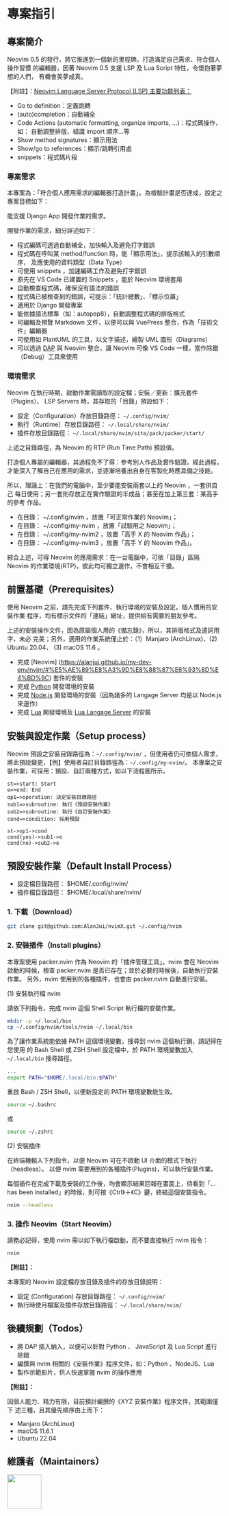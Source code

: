 # 專案指引

## 專案簡介

Neovim 0.5 的發行，將它推進到一個新的里程碑。打造滿足自己需求、符合個人操作習慣
的編輯器，因著 Neovim 0.5 支援 LSP 及 Lua Script 特性，令懷抱著夢想的人們，
有機會美夢成真。

【附註】：[Neovim Language Server Protocol (LSP) 主要功能列表：](https://neovim.io/doc/lsp/)

- Go to definition：定義跳轉
- (auto)completion：自動補全
- Code Actions (automatic formatting, organize imports, ...)：程式碼操作，如：
  自動調整排版、組識 import 順序...等
- Show method signatures：顯示用法
- Show/go to references：顯示/跳轉引用處
- snippets：程式碼片段

### 專案需求

本專案為：「符合個人應用需求的編輯器打造計畫」。為檢驗計畫是否達成，設定之
專案目標如下：

能支援 Django App 開發作業的需求。

開發作業的需求，細分詳述如下：

- 程式編碼可透過自動補全，加快輸入及避免打字錯誤
- 程式碼在呼叫某 method/function 時，能「顯示用法」，提示該輸入的引數順序，
  及應使用的資料類型（Data Type）
- 可使用 snippets ，加速編碼工作及避免打字錯誤
- 原先在 VS Code 已建置的 Snippets ，能於 Neovim 環境套用
- 自動檢查程式碼，確保沒有語法的錯誤
- 程式碼已被檢查到的錯誤，可提示：「統計總數」、「標示位置」
- 適用於 Django 開發專案
- 能依據語法標準（如：autopep8），自動調整程式碼的排版格式
- 可編輯及預覽 Markdown 文件，以便可以與 VuePress 整合，作為「技術文件」編輯器
- 可使用如 PlantUML 的工具，以文字描述，繪製 UML 圖形（Diagrams）
- 可以透過 [DAP](https://alpha2phi.medium.com/neovim-dap-enhanced-ebc730ff498b)
  與 Neovim 整合，讓 Neovim 可像 VS Code 一樣，當作除錯（Debug）工具來使用

### 環境需求

Neovim 在執行時期，啟動作業需讀取的設定檔；安裝／更新：擴充套件（Plugins）、
LSP Servers 時，其存取的「目錄」預設如下：

- 設定（Configuration）存放目錄路徑： `~/.config/nvim/`
- 執行（Runtime）存放目錄路徑： `~/.local/share/nvim/`
- 插件存放目錄路徑： `~/.local/share/nvim/site/pack/packer/start/`

上述之目錄路徑，為 Neovim 的 RTP (Run Time Path) 預設值。

打造個人專屬的編輯器，其過程免不了得：參考別人作品及實作驗證。經此過程，
才能深入了解自己在應用的需求，並逐漸培養出自身在客製化時應具備之技能。

所以，理論上：在我們的電腦中，至少要能安裝兩套以上的 Neovim ，一套供自己
每日使用；另一套則存放正在實作驗證的半成品；甚至在加上第三套：某高手的參考
作品。

- 在目錄： ~/.config/nvim ，放置「可正常作業的 Neovim」；
- 在目錄： ~/.config/my-nvim ，放置「試驗用之 Neovim」；
- 在目錄： ~/.config/my-nvim2 ，放置「高手 X 的 Neovim 作品」；
- 在目錄： ~/.config/my-nvim3 ，放置「高手 Y 的 Neovim 作品」。

綜合上述，可得 Neovim 的應用需求：在一台電腦中，可依「目錄」區隔 Neovim
的作業環境(RTP)，彼此均可獨立運作，不會相互干擾。

## 前置基礎（Prerequisites）

使用 Neovim 之前，請先完成下列套件、執行環境的安裝及設定。個人慣用的安裝作業
程序，均有標示文件的「連結」網址，提供給有需要的朋友參考。

上述的安裝操作文件，因為原屬個人用的《備忘錄》，所以，其排版格式及遣詞用字，未必
完美；另外，適用的作業系統僅止於：（1）Manjaro (ArchLinux)、(2) Ubuntu 20.04、
(3) macOS 11.6 。

- 完成 [Neovim] (<https://alanjui.github.io/my-dev-env/nvim/#%E5%AE%89%E8%A3%9D%E8%88%87%E6%93%8D%E4%BD%9C>) 套件的安裝
- 完成 [Python](https://alanjui.github.io/my-docs/python.html#install-python-tools) 開發環境的安裝
- 完成 [Node.js](https://alanjui.github.io/my-docs/nodejs.html#%E5%AE%89%E8%A3%9D%E8%88%87%E8%A8%AD%E5%AE%9A) 開發環境的安裝（因為諸多的 Langage Server 均是以 Node.js 來運作）
- 完成 [Lua](https://alanjui.github.io/my-docs/lua.html#building-lua) 開發環境及 [Lua Langage Server](https://alanjui.github.io/my-docs/lua.html#install-lua-support-for-vim-neovim) 的安裝

## 安裝與設定作業（Setup process）

Neovim 預設之安裝目錄路徑為：`~/.config/nvim/` ，但使用者仍可依個人需求，
將此預設變更，【例】使用者自訂目錄路徑為：`~/.config/my-nvim/`。
本專案之安裝作業，可採用：預設、自訂兩種方式，如以下流程圖所示。

```flowchart
st=>start: Start
e=>end: End
op1=>operation: 決定安裝目錄路徑
sub1=>subroutine: 執行《預設安裝作業》
sub2=>subroutine: 執行《自訂安裝作業》
cond=>condition: 採用預設

st->op1->cond
cond(yes)->sub1->e
cond(no)->sub2->e
```

## 預設安裝作業（Default Install Process）

- 設定檔目錄路徑： $HOME/.config/nvim/
- 插件檔目錄路徑： $HOME/.local/share/nvim/

### 1. 下載（Download）

```sh
git clone git@github.com:AlanJui/nvimX.git ~/.config/nvim
```

### 2. 安裝插件（Install plugins）

本專案使用 packer.nvim 作為 Neovim 的「插件管理工具」。nvim 會在 Neovim
啟動的時候，檢查 packer.nvim 是否已存在；並於必要的時候後，自動執行安裝作業。
另外，nvim 使用到的各種插件，也會由 packer.nvim 自動進行安裝。

(1) 安裝執行檔 nvim

請依下列指令，完成 nvim 這個 Shell Script 執行檔的安裝作業。

```sh
mkdir -p ~/.local/bin
cp ~/.config/nvim/tools/nvim ~/.local/bin
```

為了讓作業系統能依據 PATH 這個環境變數，搜尋到 nvim 這個執行銷，請記得在您使用
的 Bash Shell 或 ZSH Shell 設定檔中，於 PATH 環境變數加入 `~/.local/bin` 搜尋路徑。

```sh
...
export PATH="$HOME/.local/bin:$PATH"
```

重啟 Bash / ZSH Shell，以便新設定的 PATH 環境變數能生效。

```sh
source ~/.bashrc
```

或

```sh
source ~/.zshrc
```

(2) 安裝插件

在終端機輸入下列指令，以便 Neovim 可在不啟動 UI 介面的模式下執行（headless）。
以便 nvim 需要用到的各種插件(Plugins)，可以執行安裝作業。

每個插件在完成下載及安裝的工作後，均會顯示結果回報在畫面上，待看到「... has been
installed」的時候，則可按《Ctrl》＋《C》鍵，終結這個安裝指令。

```sh
nvim --headless
```

### 3. 操作 Neovim（Start Neovim）

請務必記得，使用 nvim 需以如下執行檔啟動，而不要直接執行 nvim 指令：

```sh
nvim
```

**【附註】：**

本專案的 Neovim 設定檔存放目錄及插件的存放目錄說明：

- 設定 (Configuration) 存放目錄路徑： `~/.config/nvim/`
- 執行時使月檔案及插件存放目錄路徑： `~/.local/share/nvim/`

## 後續規劃（Todos）

- 將 DAP 插入納入，以便可以針對 Python 、 JavaScript 及 Lua Script 進行除錯
- 編撰與 nvim 相關的《安裝作業》程序文件，如：Python 、NodeJS、Lua
- 製作示範影片，供人快速掌握 nvim 的操作應用

**【附註】：**

因個人能力、精力有限，目前預計編撰的《XYZ 安裝作業》程序文件，其範圍僅下
述三種，且其優先順序由上而下：

- Manjaro (ArchLinux)
- macOS 11.6.1
- Ubuntu 22.04

## 維護者（Maintainers）

<a href="https://github.com/albingroen">
  <img src="https://avatars.githubusercontent.com/u/2138279?v=4" width="80" height="80" />
</a>
